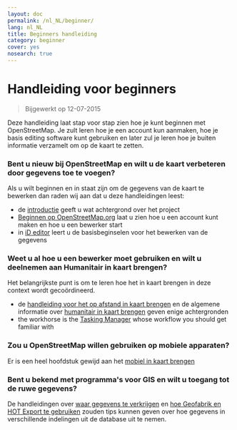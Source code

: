 ```yaml
---
layout: doc
permalink: /nl_NL/beginner/
lang: nl_NL
title: Beginners handleiding
category: beginner
cover: yes
nosearch: true
---
```


Handleiding voor beginners
================

> Bijgewerkt op 12-07-2015  

Deze handleiding laat stap voor stap zien hoe je kunt beginnen met OpenStreetMap. Je zult leren hoe je een account kun aanmaken, hoe je basis editing software kunt gebruiken en later zul je leren hoe je buiten informatie verzamelt om op de kaart te zetten. 

### Bent u nieuw bij OpenStreetMap en wilt u de kaart verbeteren door gegevens toe te voegen?

Als u wilt beginnen en in staat zijn om de gegevens van de kaart te bewerken dan raden wij aan dat u deze handleidingen leest:
- de [introductie](/nl_NL/beginner/introduction/) geeft u wat achtergrond over het project
- [Beginnen op OpenStreetMap.org](/nl_NL/beginner/start-osm/) laat u zien hoe u een account kunt maken en hoe u een bewerker start
- in [iD editor](/nl_NL/beginner/id-editor/) leert u de basisbeginselen voor het bewerken van de gegevens


### Weet u al hoe u een bewerker moet gebruiken en wilt u deelnemen aan Humanitair in kaart brengen?

Het belangrijkste punt is om te leren hoe het in kaart brengen in deze context wordt gecoördineerd.
- de [handleiding voor het op afstand in kaart brengen](/nl_NL/coordination/HOT-Remote-Response-Guide/) en de algemene informatie over [humanitair in kaart brengen](/nl_NL/coordination/humanitarian/) geven enige achtergronden
- the workhorse is the [Tasking Manager](/en/coordination/tm-user/) whose workflow you should get familiar with

### Zou u OpenStreetMap willen gebruiken op mobiele apparaten?

Er is een heel hoofdstuk gewijd aan het [mobiel in kaart brengen](/nl_NL/mobile-mapping/)


### Bent u bekend met programma's voor GIS en wilt u toegang tot de ruwe gegevens?

De handleidingen over [waar gegevens te verkrijgen](/nl_NL/osm-data/getting-data/) en [hoe Geofabrik en HOT Export te gebruiken](/nl_NL/osm-data/geofabrik-and-hot-export/) zouden tips kunnen geven over hoe gegevens in verschillende indelingen uit de database uit te nemen.